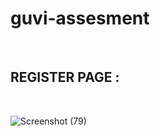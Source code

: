 ﻿# guvi-assesment
 </br>

  <h2>REGISTER PAGE : </h2>

  </br>

 ![Screenshot (79)](https://github.com/gauravk-k/guvi-assesment/assets/124812283/566054d4-a45d-43ba-8ac9-c55a4e8f13f9)
